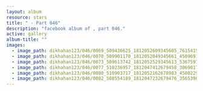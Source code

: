 ```yaml
---
layout: album
resource: stars
title: " - Part 046"
description: "facebook album of , part 046."
active: gallery
album-title: ""
images:
  - image_path: dikhahan123/046/0069_509436625_1812052609345605_7615415679141591458_n.jpg
  - image_path: dikhahan123/046/0070_509901170_1812052049345661_450969142651895033_n.jpg
  - image_path: dikhahan123/046/0073_509613742_1812052529345613_5367597102907855424_n.jpg
  - image_path: dikhahan123/046/0077_510236957_1812047412679458_3069017990762703592_n.jpg
  - image_path: dikhahan123/046/0080_510903717_1812052162678983_4580229865183103091_n.jpg
  - image_path: dikhahan123/046/0082_508554189_1812047232679476_356539812364258918_n.jpg
---
```

